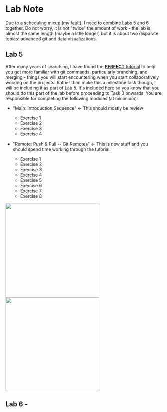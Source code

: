 # Lab Note

Due to a scheduling mixup (my fault), I need to combine Labs 5 and 6 together.
Do not worry, it is not "twice" the amount of work - the lab is almost the same length (maybe a little longer) but it is about two disparate topics: advanced git and data visualizations.

## Lab 5

After many years of searching, I have found the [**PERFECT** tutorial](http://learngitbranching.js.org) to help you get more familiar with git commands, particularly branching, and merging - things you will start encountering when you start collaboratively working on the projects.
Rather than make this a milestone task though, I will be including it as part of Lab 5.
It's included here so you know that you should do this part of the lab before proceeding to Task 3 onwards.
You are responsible for completing the following modules (at minimium):

- "Main: Introduction Sequence" <- This should mostly be review
  - Exercise 1
  - Exercise 2
  - Exercise 3
  - Exercise 4

- "Remote: Push & Pull -- Git Remotes" <- This is new stuff and you should spend time working through the tutorial.
  - Exercise 1
  - Exercise 2
  - Exercise 3
  - Exercise 4
  - Exercise 5
  - Exercise 6
  - Exercise 7
  - Exercise 8

<img src="project-images/git_tutorial1.png" width="300px">
<img src="project-images/git_tutorial2.png" width="300px">


## Lab 6 - 